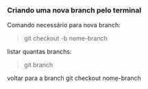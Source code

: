 ### Criando uma nova branch pelo terminal

Comando necessário para nova branch:
> git checkout -b nome-branch

listar quantas branchs:
> git branch

voltar para a branch
git checkout nome-branch